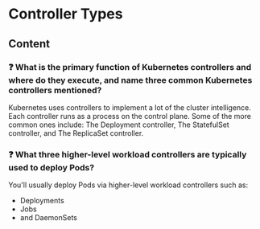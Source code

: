 # Controller Types

## Content

### ❓ What is the primary function of Kubernetes controllers and where do they execute, and name three common Kubernetes controllers mentioned?
Kubernetes uses controllers to implement a lot of the cluster intelligence. Each controller runs as a process on the control plane. Some of the more common ones include: The Deployment controller, The StatefulSet controller, and The ReplicaSet controller.

### ❓ What three higher-level workload controllers are typically used to deploy Pods?
You'll usually deploy Pods via higher-level workload controllers such as:
- Deployments
- Jobs
- and DaemonSets

